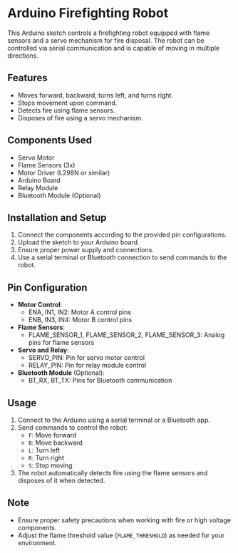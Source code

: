 # Arduino Firefighting Robot

This Arduino sketch controls a firefighting robot equipped with flame sensors and a servo mechanism for fire disposal. The robot can be controlled via serial communication and is capable of moving in multiple directions.

## Features
- Moves forward, backward, turns left, and turns right.
- Stops movement upon command.
- Detects fire using flame sensors.
- Disposes of fire using a servo mechanism.

## Components Used
- Servo Motor
- Flame Sensors (3x)
- Motor Driver (L298N or similar)
- Arduino Board
- Relay Module
- Bluetooth Module (Optional)

## Installation and Setup
1. Connect the components according to the provided pin configurations.
2. Upload the sketch to your Arduino board.
3. Ensure proper power supply and connections.
4. Use a serial terminal or Bluetooth connection to send commands to the robot.

## Pin Configuration
- **Motor Control**:
  - ENA, IN1, IN2: Motor A control pins
  - ENB, IN3, IN4: Motor B control pins
- **Flame Sensors**:
  - FLAME_SENSOR_1, FLAME_SENSOR_2, FLAME_SENSOR_3: Analog pins for flame sensors
- **Servo and Relay**:
  - SERVO_PIN: Pin for servo motor control
  - RELAY_PIN: Pin for relay module control
- **Bluetooth Module** (Optional):
  - BT_RX, BT_TX: Pins for Bluetooth communication

## Usage
1. Connect to the Arduino using a serial terminal or a Bluetooth app.
2. Send commands to control the robot:
   - `F`: Move forward
   - `B`: Move backward
   - `L`: Turn left
   - `R`: Turn right
   - `S`: Stop moving
3. The robot automatically detects fire using the flame sensors and disposes of it when detected.

## Note
- Ensure proper safety precautions when working with fire or high voltage components.
- Adjust the flame threshold value (`FLAME_THRESHOLD`) as needed for your environment.

